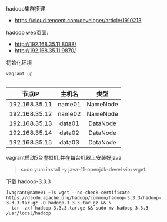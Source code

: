 hadoop集群搭建
* https://cloud.tencent.com/developer/article/1910213

hadoop web页面:
* http://192.168.35.11:8088/
* http://192.168.35.11:9870/

初始化环境
```shell
vagrant up


```



|节点IP|主机名|类型|
|:---:|:---:|:---:|
|192.168.35.11|name01|NameNode|
|192.168.35.12|name02|NameNode|
|192.168.35.13|data01|DataNode|
|192.168.35.14|data02|DataNode|
|192.168.35.15|data03|DataNode|

vagrant启动5台虚拟机,并在每台机器上安装好java
> sudo yum install -y java-11-openjdk-devel vim wget

下载 hadoop-3.3.3
```shell
[vagrant@name01 ~]$ wget --no-check-certificate https://dlcdn.apache.org/hadoop/common/hadoop-3.3.3/hadoop-3.3.3.tar.gz -O hadoop-3.3.3.tar.gz && \
  tar -zxf hadoop-3.3.3.tar.gz && sudo mv hadoop-3.3.3 /usr/local/hadoop
```

